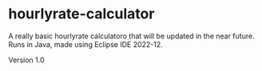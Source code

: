 # hourlyrate-calculator
A really basic hourlyrate calculatoro that will be updated in the near future. Runs in Java, made using Eclipse IDE 2022-12. 

Version 1.0
